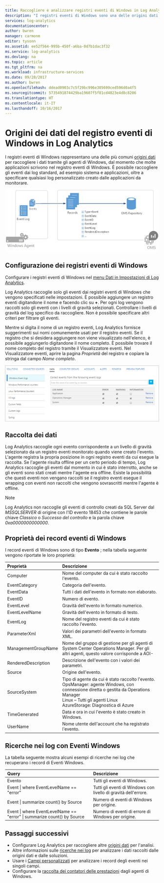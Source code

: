 ```yaml
---
title: Raccogliere e analizzare registri eventi di Windows in Log Analytics di OMS | Documentazione Microsoft
description: "I registri eventi di Windows sono una delle origini dati più comuni usate da Log Analytics.  Questo articolo descrive come configurare una raccolta di log di Eventi Windows e i dettagli dei record creati nel repository OMS."
services: log-analytics
documentationcenter: 
author: bwren
manager: carmonm
editor: tysonn
ms.assetid: ee52f564-995b-450f-a6ba-0d7b1dac3f32
ms.service: log-analytics
ms.devlang: na
ms.topic: article
ms.tgt_pltfrm: na
ms.workload: infrastructure-services
ms.date: 09/28/2017
ms.author: bwren
ms.openlocfilehash: ddead0903c7c5f29bc996e305699ced596d0a4f5
ms.sourcegitcommit: 5735491874429ba19607f5f81cd4823e4d8c8206
ms.translationtype: HT
ms.contentlocale: it-IT
ms.lasthandoff: 10/16/2017
---
```

# <a name="windows-event-log-data-sources-in-log-analytics"></a>Origini dei dati del registro eventi di Windows in Log Analytics
I registri eventi di Windows rappresentano una delle più comuni [origini dati](log-analytics-data-sources.md) per raccogliere i dati tramite gli agenti di Windows, dal momento che molte applicazioni scrivono nel registro eventi di Windows.  È possibile raccogliere gli eventi dai log standard, ad esempio sistema e applicazioni, oltre a specificare qualsiasi log personalizzato creato dalle applicazioni da monitorare.

![Eventi Windows](media/log-analytics-data-sources-windows-events/overview.png)     

## <a name="configuring-windows-event-logs"></a>Configurazione dei registri eventi di Windows
Configurare i registri eventi di Windows nel [menu Dati in Impostazioni di Log Analytics](log-analytics-data-sources.md#configuring-data-sources).

Log Analytics raccoglie solo gli eventi dai registri eventi di Windows che vengono specificati nelle impostazioni.  È possibile aggiungere un registro eventi digitandone il nome e facendo clic su **+**.  Per ogni log vengono raccolti solo gli eventi con i livelli di gravità selezionati.  Controllare i livelli di gravità del log specifico da raccogliere.  Non è possibile specificare altri criteri per filtrare gli eventi.

Mentre si digita il nome di un registro eventi, Log Analytics fornisce suggerimenti sui nomi comunemente usati per il registro eventi. Se il registro che si desidera aggiungere non viene visualizzato nell'elenco, è possibile aggiungerlo digitandone il nome completo. È possibile trovare il nome completo del registro tramite il Visualizzatore eventi. Nel Visualizzatore eventi, aprire la pagina *Proprietà* del registro e copiare la stringa dal campo *Nome completo*.

![Configurare gli eventi di Windows](media/log-analytics-data-sources-windows-events/configure.png)

## <a name="data-collection"></a>Raccolta dei dati
Log Analytics raccoglie ogni evento corrispondente a un livello di gravità selezionato da un registro eventi monitorato quando viene creato l'evento.  L'agente registra la propria posizione in ogni registro eventi da cui esegue la raccolta.  Se l'agente risulta offline per un certo periodo di tempo, Log Analytics raccoglie gli eventi dal momento in cui è stato interrotto, anche se gli eventi sono stati creati mentre l'agente era offline.  Esiste la possibilità che questi eventi non vengano raccolti se il registro eventi esegue il wrapping con eventi non raccolti che vengono sovrascritti mentre l'agente è offline.

>[!NOTE]
>Log Analytics non raccoglie gli eventi di controllo creati da SQL Server dal *MSSQLSERVER* di origine con l'ID evento 18453 che contiene le parole chiave *Classico* o *Successo del controllo* e la parola chiave *0xa0000000000000*.
>

## <a name="windows-event-records-properties"></a>Proprietà dei record eventi di Windows
I record eventi di Windows sono di tipo **Evento** ; nella tabella seguente vengono riportate le loro proprietà:

| Proprietà | Descrizione |
|:--- |:--- |
| Computer |Nome del computer da cui è stato raccolto l'evento. |
| EventCategory |Categoria dell'evento. |
| EventData |Tutti i dati dell'evento in formato non elaborato. |
| EventID |Numero di evento. |
| EventLevel |Gravità dell'evento in formato numerico. |
| EventLevelName |Gravità dell'evento in formato di testo. |
| EventLog |Nome del registro eventi da cui è stato raccolto l'evento. |
| ParameterXml |Valori dei parametri dell'evento in formato XML. |
| ManagementGroupName |Nome del gruppo di gestione per gli agenti di System Center Operations Manager.  Per gli altri agenti, questo valore corrisponde a AOI-<workspace ID> |
| RenderedDescription |Descrizione dell'evento con i valori dei parametri. |
| Source |Origine dell'evento. |
| SourceSystem |Tipo di agente da cui è stato raccolto l'evento. <br> OpsManager: agente Windows, con connessione diretta o gestita da Operations Manager <br> Linux – Tutti gli agenti Linux  <br> AzureStorage: Diagnostica di Azure |
| TimeGenerated |Data e ora in cui l'evento è stato creato in Windows. |
| UserName |Nome utente dell'account che ha registrato l'evento. |

## <a name="log-searches-with-windows-events"></a>Ricerche nei log con Eventi Windows
La tabella seguente mostra alcuni esempi di ricerche nei log che recuperano i record di Eventi Windows.

| Query | Descrizione |
|:---|:---|
| Evento |Tutti gli eventi di Windows. |
| Event &#124; where EventLevelName == "error" |Tutti gli eventi di Windows con livello di gravità dell'errore. |
| Event &#124; summarize count() by Source |Numero di eventi di Windows per origine. |
| Event &#124; where EventLevelName == "error" &#124; summarize count() by Source |Numero di eventi di errore di Windows per origine. |


## <a name="next-steps"></a>Passaggi successivi
* Configurare Log Analytics per raccogliere altre [origini dati](log-analytics-data-sources.md) per l'analisi.
* Altre informazioni sulle [ricerche nei log](log-analytics-log-searches.md) per analizzare i dati raccolti dalle origini dati e dalle soluzioni.  
* Usare i [Campi personalizzati](log-analytics-custom-fields.md) per analizzare i record degli eventi nei singoli campi.
* Configurare la [raccolta dei contatori delle prestazioni](log-analytics-data-sources-performance-counters.md) dagli agenti di Windows.
